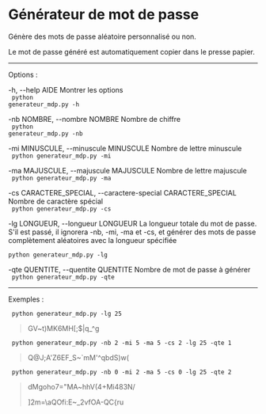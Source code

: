 # Générateur de mot de passe

Génère des mots de passe aléatoire personnalisé ou non.

Le mot de passe généré est automatiquement copier dans le presse papier.

_________________

Options :

-h, --help AIDE Montrer les options
<br>
<code> python generateur_mdp.py -h </code>

-nb NOMBRE, --nombre NOMBRE Nombre de chiffre
<br>
<code> python generateur_mdp.py -nb </code>

-mi MINUSCULE, --minuscule MINUSCULE Nombre de lettre minuscule
<br>
<code> python generateur_mdp.py -mi </code>

-ma MAJUSCULE, --majuscule MAJUSCULE Nombre de lettre majuscule
<br>
<code> python generateur_mdp.py -ma </code>
  
-cs CARACTERE_SPECIAL, --caractere-special CARACTERE_SPECIAL Nombre de caractère spécial
<br>
<code> python generateur_mdp.py -cs </code>

-lg LONGUEUR, --longueur LONGUEUR La longueur totale du mot de passe. S'il est passé, il ignorera -nb, -mi, -ma et -cs, et générer des mots de passe complètement aléatoires avec la longueur spécifiée
<br>
<code> python generateur_mdp.py -lg </code>

-qte QUENTITE, --quentite QUENTITE Nombre de mot de passe à générer
<br>
<code> python generateur_mdp.py -qte </code>

_________________

Exemples :

<code> python generateur_mdp.py -lg 25 </code>
> GV~t)<T1d6m>MK6MH[;$|q_^g

<code> python generateur_mdp.py -nb 2 -mi 5 -ma 5 -cs 2 -lg 25 -qte 1 </code>
> Q@J;A'Z6EF_S~`mM'^qbdS)w(

<code> python generateur_mdp.py -nb 0 -mi 2 -ma 5 -cs 0 -lg 25 -qte 2 </code>
> dMgoho7="MA~hhV(4+Mi483N/
> 
> ]2m=\aQOfi:E~_2vfOA-QC{ru
